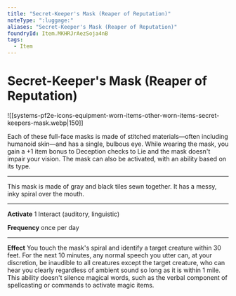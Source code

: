 ```yaml
---
title: "Secret-Keeper's Mask (Reaper of Reputation)"
noteType: ":luggage:"
aliases: "Secret-Keeper's Mask (Reaper of Reputation)"
foundryId: Item.MKHRJrAezSoja4nB
tags:
  - Item
---
```


# Secret-Keeper's Mask (Reaper of Reputation)
![[systems-pf2e-icons-equipment-worn-items-other-worn-items-secret-keepers-mask.webp|150]]

Each of these full-face masks is made of stitched materials—often including humanoid skin—and has a single, bulbous eye. While wearing the mask, you gain a +1 item bonus to Deception checks to Lie and the mask doesn't impair your vision. The mask can also be activated, with an ability based on its type.

* * *

This mask is made of gray and black tiles sewn together. It has a messy, inky spiral over the mouth.

* * *

**Activate** 1 Interact (auditory, linguistic)

**Frequency** once per day

* * *

**Effect** You touch the mask's spiral and identify a target creature within 30 feet. For the next 10 minutes, any normal speech you utter can, at your discretion, be inaudible to all creatures except the target creature, who can hear you clearly regardless of ambient sound so long as it is within 1 mile. This ability doesn't silence magical words, such as the verbal component of spellcasting or commands to activate magic items.
